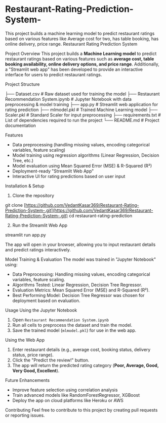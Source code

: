 # Restaurant-Rating-Prediction-System-
This project builds a machine learning model to predict restaurant ratings based on various features like Average cost for two, has table booking, has online delivery, price range.
Restaurant Rating Prediction System

Project Overview
This project builds a **Machine Learning model** to predict restaurant ratings based on various features such as **average cost, table booking availability, online delivery options, and price range**. Additionally, a "Streamlit web app" has been developed to provide an interactive interface for users to predict restaurant ratings.


 Project Structure

├── Dataset.csv                 # Raw dataset used for training the model
├── Restaurant Recommendation System.ipynb  # Jupyter Notebook with data preprocessing & model training
├── app.py                      # Streamlit web application for rating prediction
├── mlmodel.pkl                 # Trained Machine Learning model
├── Scaler.pkl                  # Standard Scaler for input preprocessing
├── requirements.txt            # List of dependencies required to run the project
└── README.md                   # Project documentation


Features
- Data preprocessing (handling missing values, encoding categorical variables, feature scaling)
- Model training using regression algorithms (Linear Regression, Decision Tree, etc.)
- Model evaluation using Mean Squared Error (MSE) & R-Squared (R²)
- Deployment-ready "Streamlit Web App"
- Interactive UI for rating predictions based on user input

 Installation & Setup
 1. Clone the repository

git clone [https://github.com/VedantKasar369/Restaurant-Rating-Prediction-System-.git](https://github.com/VedantKasar369/Restaurant-Rating-Prediction-System-.git)
cd restaurant-rating-prediction

 2. Run the Streamlit Web App

streamlit run app.py

The app will open in your browser, allowing you to input restaurant details and predict ratings interactively.

 Model Training & Evaluation
The model was trained in "Jupyter Notebook" using:
- Data Preprocessing: Handling missing values, encoding categorical variables, feature scaling.
- Algorithms Tested: Linear Regression, Decision Tree Regressor.
- Evaluation Metrics: Mean Squared Error (MSE) and R-Squared (R²).
- Best Performing Model: Decision Tree Regressor was chosen for deployment based on evaluation.

Usage
Using the Jupyter Notebook
1. Open `Restaurant Recommendation System.ipynb`
2. Run all cells to preprocess the dataset and train the model.
3. Save the trained model (`mlmodel.pkl`) for use in the web app.

Using the Web App
1. Enter restaurant details (e.g., average cost, booking status, delivery status, price range).
2. Click the "Predict the review!" button.
3. The app will return the predicted rating category (**Poor, Average, Good, Very Good, Excellent**).

Future Enhancements
- Improve feature selection using correlation analysis
- Train advanced models like RandomForestRegressor, XGBoost
- Deploy the app on cloud platforms like Heroku or AWS

 Contributing
Feel free to contribute to this project by creating pull requests or reporting issues.
